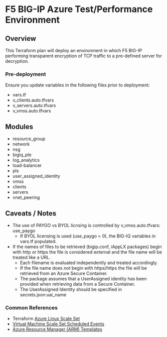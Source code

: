 # F5 BIG-IP Azure Test/Performance Environment
## Overview
This Terraform plan will deploy an environment in which F5 BIG-IP performing transparent encryption 
of TCP traffic to a pre-defined server for decryption.

### Pre-deployment
Ensure you update variables in the following files prior to deployment:
- vars.tf
- v_clients.auto.tfvars
- v_servers.auto.tfvars
- v_vmss.auto.tfvars


## Modules
- resource_group
- network
- nsg
- bigiq_ple
- log_analytics
- load-balancer
- pls
- user_assigned_identity
- vmss
- clients
- servers
- vnet_peering

## Caveats / Notes
- The use of PAYGO vs BYOL licnsing is controlled by v_vmss.auto.tfvars: use_paygo
  - If BYOL licensing is used (use_paygo = 0), the BIG-IQ variables in vars.tf populated.
- If the names of files to be retrieved (bigip.conf, iAppLX packages) begin with http or https the file is considered external and the file name will be treated like a URL.
  - Each filename is evaluated independently and treated accordingly.
  - If the file name does *not* begin with https/https the file will be retrieved from an Azure Secure Container.
  - The package assumes that a UserAssigned identity has been provided when retrieving data from a Secure Container.
  - The UserAssigned Identity should be specified in secrets.json:uai_name



### Common References
- Terraform [Azure Linux Scale Set](https://registry.terraform.io/providers/hashicorp/azurerm/latest/docs/resources/linux_virtual_machine_scale_set)
- [Virtual Machine Scale Set Scheduled Events](https://docs.microsoft.com/en-us/azure/virtual-machine-scale-sets/virtual-machine-scale-sets-terminate-notification)
- [Azure Resource Manager (ARM) Templates](https://docs.microsoft.com/en-us/azure/templates/#arm-template-structure)

